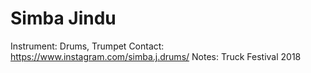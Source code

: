 # Simba Jindu

Instrument: Drums, Trumpet
Contact: https://www.instagram.com/simba.j.drums/
Notes: Truck Festival 2018